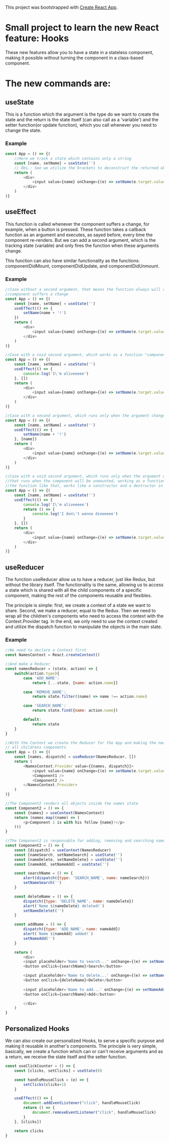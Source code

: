 This project was bootstrapped with [Create React App](https://github.com/facebook/create-react-app).

# Small project to learn the new React feature: Hooks

These new features allow you to have a state in a stateless component, making it possible without turning the component in a class-based component.

# The new commands are: 
## useState
This is a function which the argument is the type do we want to create the state and the return is the state itself (can also call as a 'variable') and the setter function(or update function), which you call whenever you need to change the state.

### Example
```javascript
const App = () => {(
    //Here we track a state which contains only a string
    const [name, setName] = useState('')
    // Obs.: See we utilize the brackets to deconstruct the returned object from the function call!
    return (
        <div>
            <input value={name} onChange={(e) => setName(e.target.value)} />
        </div>
    )
)}
```
## useEffect
This function is called whenever the component suffers a change, for example, when a button is pressed. These function takes a callback function as an argument and executes, as sayed before, every time the component re-renders. But we can add a second argument, which is the tracking state (variable) and only fires the function when these arguments change. 

This function can also have similar functionality as the functions: componentDidMount, componentDidUpdate, and componentDidUnmount.

### Example
```javascript
//Case without a second argument, that means the function always will run when the
//component suffers a change
const App = () => {(
    const [name, setName] = useState('')
    useEffect(() => {
        setName(name + '!')
    })
    return (
        <div>
            <input value={name} onChange={(e) => setName(e.target.value)} />
        </div>
    )
)}

//Case with a void second argument, which works as a function "componentDidMount", executing only once
const App = () => {(
    const [name, setName] = useState('')
    useEffect(() => {
        console.log('I\'m aliveeeee')
    }, [])
    return (
        <div>
            <input value={name} onChange={(e) => setName(e.target.value)} />
        </div>
    )
)}

//Case with a second argument, which runs only when the argument changes
const App = () => {(
    const [name, setName] = useState('')
    useEffect(() => {
        setName(name + '!')
    }, [name])
    return (
        <div>
            <input value={name} onChange={(e) => setName(e.target.value)} />
        </div>
    )
)}

//Case with a void second argument, which runs only when the argument changes and a return statement,
//that runs when the component will be unmounted, working as a function "componentDidUnmout", can say
//the function like that, works like a constructor and a destructor in the same statement (C++)
const App = () => {(
    const [name, setName] = useState('')
    useEffect(() => {
        console.log('I\'m aliveeeee')
        return () => {
            console.log('I don\'t wanna dieeeeee')
        }
    }, [])
    return (
        <div>
            <input value={name} onChange={(e) => setName(e.target.value)} />
        </div>
    )
)}
```

## useReducer
The function useReducer allow us to have a reducer, just like Redux, but without the library itself. The functionality is the same, allowing us to access a state which is shared with all the child components of a specific component, making the rest of the components reusable and flexibles.

The principle is simple: first, we create a context of a state we want to share. Second, we make a reducer, equal to the Redux. Then we need to wrap all the children's components who need to access the context with the Context.Provider tag. In the end, we only need to use the context created and utilize the dispatch function to manipulate the objects in the main state.
### Example
```javascript
//We need to declare a Context first
const NamesContext = React.createContext()

//And make a Reducer
const namesReducer = (state, action) => {
    switch(action.type){
        case 'ADD_NAME':
            return [...state, {name: action.name}]

        case 'REMOVE_NAME':
            return state.filter((name) => name !== action.name)

        case 'SEARCH_NAME':
            return state.find({name: action.name})

        default:
            return state
    }
}

//With the Context we create the Reducer for the App and making the new state available to
// all childrens components
const App = () => {(
    const [names, dispatch] = useReducer(NamesReducer, [])
    return (
        <NamesContext.Provider value={{names, dispatch}}>
            <input value={name} onChange={(e) => setName(e.target.value)} />
            <Component1 />
            <Component2 />
        </NamesContext.Provider>
    )
)}

//The Component2 renders all objects inside the names state
const Component2 = () => {
    const {names} = useContext(NamesContext)
    return (names.map((name) => (
        <p>Component 1 is with his fellow {name}!</p>
    )))
}

//The Component2 is responsable for adding, removing and searching names.
const Component2 = () => {
    const [dispatch] = useContext(NamesReducer)
    const [nameSearch, setNameSearch] = useState('')
    const [nameDelete, setNameDelete] = useState('')    
    const [nameAdd, setNameAdd] = useState('')

    const searchName = () => {
        alert(dispatch({type: 'SEARCH_NAME', name: nameSearch}))
        setNameSearch('')
    }

    const deleteName = () => {
        dispatch({type: 'DELETE_NAME', name: nameDelete})
        alert(`Name ${nameDelete} deleted!`)
        setNameDeletet('')
    }

    const addName = () => {
        dispatch({type: 'ADD_NAME', name: nameAdd})
        alert(`Name ${nameAdd} added!`)
        setNameAdd('')
    }

    return (
        <div>
        <input placeholder='Name to search...' onChange={(e) => setNameSearch(e.target.value)}/>
        <button onClick={searchName}>Search</button>

        <input placeholder='Name to delete...' onChange={(e) => setNameDelete(e.target.value)}/>
        <button onClick={deleteName}>Delete</button>
    
        <input placeholder='Name to add...' onChange={(e) => setNameAdd(e.target.value)}/>
        <button onClick={searchName}>Add</button>

        </div>
    )
}
```

## Personalized Hooks
We can also create our personalized Hooks, to serve a specific purpose and making it reusable in another's components. The principle is very simple, basically, we create a function which can or can't receive arguments and as a return, we receive the state itself and the setter function.

```javascript
const useClickCounter = () => {
    const [clicks, setClicks] = useState(0)

    const handleMouseClick = (e) => {
        setClicks(clicks+1)
    }

    useEffect(() => {
        document.addEventListener("click", handleMouseClick)
        return () => {
            document.removeEventListener("click", handleMouseClick)
        }
    }, [clicks])

    return clicks
}
```